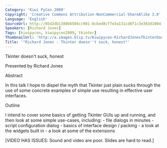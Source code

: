 ```yaml
---
Category: 'Kiwi PyCon 2009'
Copyright: 'Creative Commons Attribution-NonCommercial-ShareAlike 3.0'
Language: 'English'
SourceUrl: http://05d2db1380b6504cc981-8cbed8cf7e3a131cd8f1c3e383d10041.r93.cf2.rackcdn.com/kiwi-pycon-2009/118_richard-jones-tkinter-doesn-t-suck-honest.flv
Speakers: [Richard Jones]
Tags: [kiwipycon, kiwipycon2009, tkinter]
ThumbnailUrl: 'http://a.images.blip.tv/Kiwipycon-RichardJonesTkinterDoesntSuckHonest798-250.jpg'
Title: '"Richard Jones - Tkinter doesn''t suck, honest"'
---
```

Tkinter doesn't suck, honest

Presented by Richard Jones

Abstract

In this talk I hope to dispel the myth that Tkinter just plain sucks through
the use of some concrete examples of simple use resulting in effective user
interfaces.

Outline

I intend to cover some basics of getting Tkinter GUIs up and running, and then
look at some simple use-cases, including: - file dialogs in minutes - script
configuration dialog - basics of interface design / packing - a look at the
widgets built in - a look at some of the extensions

[VIDEO HAS ISSUES: Sound and video are poor. Slides are hard to read.]

